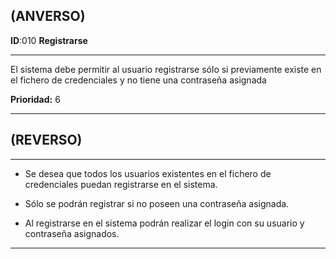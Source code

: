 ## (ANVERSO)
**ID**:010 **Registrarse**

----

El sistema debe permitir al usuario registrarse sólo si previamente existe en el fichero de credenciales y no tiene una contraseña asignada

**Prioridad:** 6

----

## (REVERSO)

----

* Se desea que todos los usuarios existentes en el fichero de credenciales puedan registrarse en el sistema.

* Sólo se podrán registrar si no poseen una contraseña asignada.

* Al registrarse en el sistema podrán realizar el login con su usuario y contraseña asignados.

----